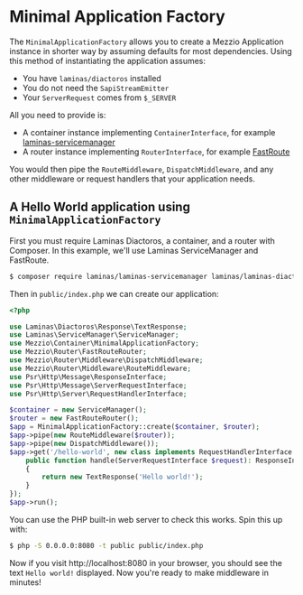 # Minimal Application Factory

The `MinimalApplicationFactory` allows you to create a Mezzio Application
instance in shorter way by assuming defaults for most dependencies. Using
this method of instantiating the application assumes:

 - You have `laminas/diactoros` installed
 - You do not need the `SapiStreamEmitter`
 - Your `ServerRequest` comes from `$_SERVER`

All you need to provide is:

 - A container instance implementing `ContainerInterface`, for example
   [laminas-servicemanager](https://docs.laminas.dev/laminas-servicemanager/)
 - A router instance implementing `RouterInterface`, for example [FastRoute](https://docs.mezzio.dev/mezzio/v3/features/router/fast-route/)
 
You would then pipe the `RouteMiddleware`, `DispatchMiddleware`, and any other
middleware or request handlers that your application needs. 
 
## A Hello World application using `MinimalApplicationFactory`

First you must require Laminas Diactoros, a container, and a router with
Composer. In this example, we'll use Laminas ServiceManager and FastRoute.

```bash
$ composer require laminas/laminas-servicemanager laminas/laminas-diactoros mezzio/mezzio-fastroute
```

Then in `public/index.php` we can create our application:

```php
<?php

use Laminas\Diactoros\Response\TextResponse;
use Laminas\ServiceManager\ServiceManager;
use Mezzio\Container\MinimalApplicationFactory;
use Mezzio\Router\FastRouteRouter;
use Mezzio\Router\Middleware\DispatchMiddleware;
use Mezzio\Router\Middleware\RouteMiddleware;
use Psr\Http\Message\ResponseInterface;
use Psr\Http\Message\ServerRequestInterface;
use Psr\Http\Server\RequestHandlerInterface;

$container = new ServiceManager();
$router = new FastRouteRouter();
$app = MinimalApplicationFactory::create($container, $router);
$app->pipe(new RouteMiddleware($router));
$app->pipe(new DispatchMiddleware());
$app->get('/hello-world', new class implements RequestHandlerInterface {
    public function handle(ServerRequestInterface $request): ResponseInterface
    {
        return new TextResponse('Hello world!');
    }
});
$app->run();
```

You can use the PHP built-in web server to check this works. Spin this up with:

```bash
$ php -S 0.0.0.0:8080 -t public public/index.php
```

Now if you visit http://localhost:8080 in your browser, you should see the text
`Hello world!` displayed. Now you're ready to make middleware in minutes!
